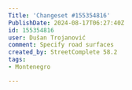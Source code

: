 ```yaml
---
Title: 'Changeset #155354816'
PublishDate: 2024-08-17T06:27:40Z
id: 155354816
user: Dušan Trojanović
comment: Specify road surfaces
created_by: StreetComplete 58.2
tags:
- Montenegro

---
```

